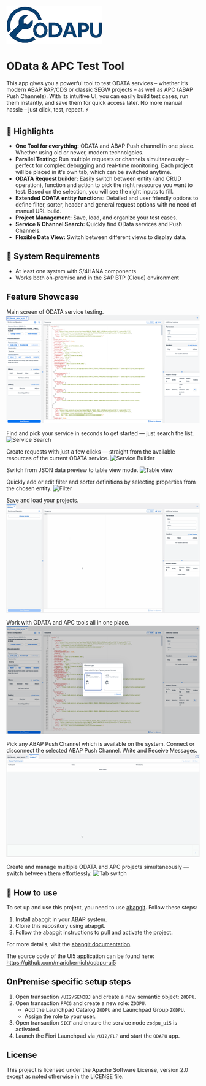 <img src="./images/odapu-logo.png" alt="Logo" width="250"/>

# OData & APC Test Tool

This app gives you a powerful tool to test ODATA services – whether it’s modern ABAP RAP/CDS or classic SEGW projects – as well as APC (ABAP Push Channels).
With its intuitive UI, you can easily build test cases, run them instantly, and save them for quick access later.
No more manual hassle – just click, test, repeat. ⚡

## 🚀 Highlights

- **One Tool for everything:** ODATA and ABAP Push channel in one place. Whether using old or newer, modern technolgoies. 
- **Parallel Testing:** Run multiple requests or channels simultaneously – perfect for complex debugging and real-time monitoring. Each project will be placed in it's own tab, which can be switched anytime. 
- **ODATA Request builder:** Easily switch between entity (and CRUD operation), function and action to pick the right ressource you want to test. Based on the selection, you will see the right inputs to fill. 
- **Extended ODATA entity functions:** Detailed and user friendly options to define filter, sorter, header and general request options with no need of manual URL build. 
- **Project Management:** Save, load, and organize your test cases.
- **Service & Channel Search:** Quickly find OData services and Push Channels.
- **Flexible Data View:** Switch between different views to display data.

## 🔧 System Requirements
- At least one system with S/4HANA components
- Works both on-premise and in the SAP BTP (Cloud) environment

## Feature Showcase

Main screen of ODATA service testing.
![Main Screen](./images/main.png)

Find and pick your service in seconds to get started — just search the list. 
![Service Search](./images/pick-service.gif)

Create requests with just a few clicks — straight from the available resources of the current ODATA service.
![Service Builder](./images/crud-n-functions.gif)

Switch from JSON data preview to table view mode. 
![Table view](./images/table-switch.gif)

Quickly add or edit filter and sorter definitions by selecting properties from the chosen entity.
![Filter](./images/filter.gif)

Save and load your projects. 
![Project Load](./images/project-load.gif)

Work with ODATA and APC tools all in one place.
![New Project](./images/new-project.png)

Pick any ABAP Push Channel which is available on the system.  Connect or disconnect the selected ABAP Push Channel. Write and Receive Messages.
![APC](./images/apc.gif)

Create and manage multiple ODATA and APC projects simultaneously — switch between them effortlessly.
![Tab switch](./images/tab-switch.gif)

## 📌 How to use

To set up and use this project, you need to use [abapgit](https://abapgit.org/). Follow these steps:

1. Install abapgit in your ABAP system.
2. Clone this repository using abapgit.
3. Follow the abapgit instructions to pull and activate the project.

For more details, visit the [abapgit documentation](https://docs.abapgit.org/).

The source code of the UI5 application can be found here: https://github.com/mariokernich/odapu-ui5

## OnPremise specific setup steps

1. Open transaction `/UI2/SEMOBJ` and create a new semantic object: `ZODPU`.
2. Open transaction `PFCG` and create a new role: `ZODPU`.  
   - Add the Launchpad Catalog `ZODPU` and Launchpad Group `ZODPU`.  
   - Assign the role to your user.
3. Open transaction `SICF` and ensure the service node `zodpu_ui5` is activated.
4. Launch the Fiori Launchpad via `/UI2/FLP` and start the `ODAPU` app.

## License

This project is licensed under the Apache Software License, version 2.0 except as noted otherwise in the [LICENSE](LICENSE) file.
